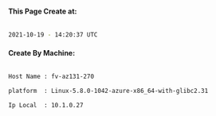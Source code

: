 
   
#### This Page Create at:

```bash

2021-10-19 - 14:20:37 UTC

```

#### Create By Machine:

```bash

Host Name : fv-az131-270

platform  : Linux-5.8.0-1042-azure-x86_64-with-glibc2.31

Ip Local  : 10.1.0.27

```

